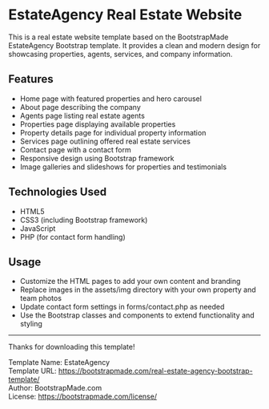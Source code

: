 # EstateAgency Real Estate Website

This is a real estate website template based on the BootstrapMade EstateAgency Bootstrap template. It provides a clean and modern design for showcasing properties, agents, services, and company information.

## Features

- Home page with featured properties and hero carousel
- About page describing the company
- Agents page listing real estate agents
- Properties page displaying available properties
- Property details page for individual property information
- Services page outlining offered real estate services
- Contact page with a contact form
- Responsive design using Bootstrap framework
- Image galleries and slideshows for properties and testimonials

## Technologies Used

- HTML5
- CSS3 (including Bootstrap framework)
- JavaScript
- PHP (for contact form handling)

## Usage

- Customize the HTML pages to add your own content and branding
- Replace images in the assets/img directory with your own property and team photos
- Update contact form settings in forms/contact.php as needed
- Use the Bootstrap classes and components to extend functionality and styling

---

Thanks for downloading this template!

Template Name: EstateAgency  
Template URL: https://bootstrapmade.com/real-estate-agency-bootstrap-template/  
Author: BootstrapMade.com  
License: https://bootstrapmade.com/license/
